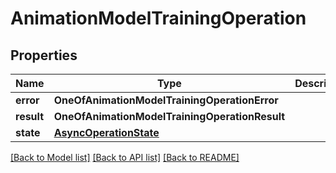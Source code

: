 # AnimationModelTrainingOperation

## Properties
Name | Type | Description | Notes
------------ | ------------- | ------------- | -------------
**error** | **OneOfAnimationModelTrainingOperationError** |  | [optional] 
**result** | **OneOfAnimationModelTrainingOperationResult** |  | [optional] 
**state** | [**AsyncOperationState**](AsyncOperationState.md) |  | [optional] 

[[Back to Model list]](../README.md#documentation-for-models) [[Back to API list]](../README.md#documentation-for-api-endpoints) [[Back to README]](../README.md)

